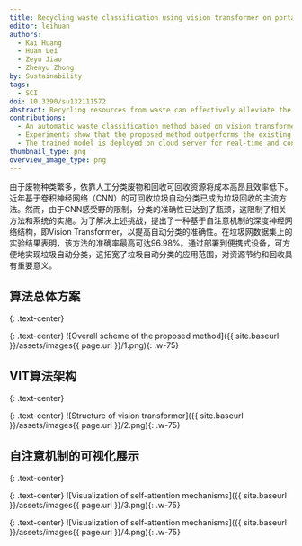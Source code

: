 ```yaml
---
title: Recycling waste classification using vision transformer on portable device
editor: leihuan
authors:
  - Kai Huang
  - Huan Lei
  - Zeyu Jiao
  - Zhenyu Zhong
by: Sustainability
tags:
  - SCI
doi: 10.3390/su132111572
abstract: Recycling resources from waste can effectively alleviate the threat of global resource strain. Due to the wide variety of waste, relying on manual classification of waste and recycling recyclable resources would be costly and inefficient. In recent years, automatic recyclable waste classification based on convolutional neural network (CNN) has become the mainstream method of waste recycling. However, due to the receptive field limitation of the CNN, the accuracy of classification has reached a bottleneck, which restricts the implementation of relevant methods and systems. In order to solve the above challenges, in this study, a deep neural network architecture only based on self-attention mechanism, named Vision Transformer, is proposed to improve the accuracy of automatic classification. Experimental results on TrashNet dataset show that the proposed method can achieve the highest accuracy of 96.98%, which is better than the existing CNN-based method. By deploying the well-trained model on the server and using a portable device to take pictures of waste in order to upload to the server, automatic waste classification can be expediently realized on the portable device, which broadens the scope of application of automatic waste classification and is of great significance with respect to resource conservation and recycling.
contributions:
  - An automatic waste classification method based on vision transformer is proposed to improve the efficiency of resource recycling.
  - Experiments show that the proposed method outperforms the existing methods.
  - The trained model is deployed on cloud server for real-time and convenient waste classification on portable devices.
thumbnail_type: png
overview_image_type: png
---
```

由于废物种类繁多，依靠人工分类废物和回收可回收资源将成本高昂且效率低下。近年基于卷积神经网络（CNN）的可回收垃圾自动分类已成为垃圾回收的主流方法。然而，由于CNN感受野的限制，分类的准确性已达到了瓶颈，这限制了相关方法和系统的实施。为了解决上述挑战，提出了一种基于自注意机制的深度神经网络结构，即Vision Transformer，以提高自动分类的准确性。在垃圾网数据集上的实验结果表明，该方法的准确率最高可达96.98%。通过部署到便携式设备，可方便地实现垃圾自动分类，这拓宽了垃圾自动分类的应用范围，对资源节约和回收具有重要意义。


## 算法总体方案
{: .text-center}

{: .text-center}
![Overall scheme of the proposed method]({{ site.baseurl }}/assets/images{{ page.url }}/1.png){: .w-75}


## VIT算法架构
{: .text-center}

{: .text-center}
![Structure of vision transformer]({{ site.baseurl }}/assets/images{{ page.url }}/2.png){: .w-75}


## 自注意机制的可视化展示
{: .text-center}

{: .text-center}
![Visualization of self-attention mechanisms]({{ site.baseurl }}/assets/images{{ page.url }}/3.png){: .w-75}

{: .text-center}
![Visualization of self-attention mechanisms]({{ site.baseurl }}/assets/images{{ page.url }}/4.png){: .w-75}
